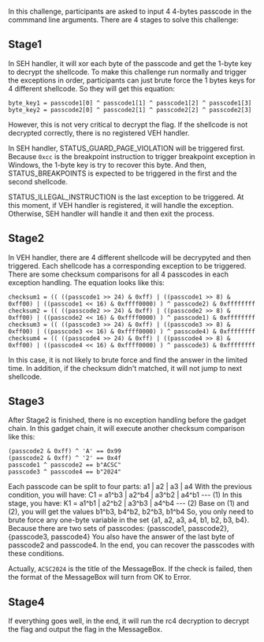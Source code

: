 In this challenge, participants are asked to input 4 4-bytes passcode in the commmand line arguments.
There are 4 stages to solve this challenge:

## Stage1
In SEH handler, it will xor each byte of the passcode and get the 1-byte key to decrypt the shellcode.
To make this challenge run normally and trigger the exceptions in order, participants can just brute force the 1 bytes keys for 4 different shellcode.
So they will get this equation:
```
byte_key1 = passcode1[0] ^ passcode1[1] ^ passcode1[2] ^ passcode1[3]
byte_key2 = passcode2[0] ^ passcode2[1] ^ passcode2[2] ^ passcode2[3]
```
However, this is not very critical to decrypt the flag. 
If the shellcode is not decrypted correctly, there is no registered VEH handler.

In SEH handler, STATUS_GUARD_PAGE_VIOLATION will be triggered first. 
Because `0xcc` is the breakpoint instruction to trigger breakpoint exception in Windows, the 1-byte key is try to recover this byte.
And then, STATUS_BREAKPOINTS is expected to be triggered in the first and the second shellcode. 

STATUS_ILLEGAL_INSTRUCTION is the last exception to be triggered.
At this moment, if VEH handler is registered, it will handle the exception.
Otherwise, SEH handler will handle it and then exit the process. 

## Stage2
In VEH handler, there are 4 different shellcode will be decrypyted and then triggered.
Each shellcode has a corresponding exception to be triggered. 
There are some checksum comparisons for all 4 passcodes in each exception handling.
The equation looks like this:
```
checksum1 = (( ((passcode1 >> 24) & 0xff) | ((passcode1 >> 8) & 0xff00) | ((passcode1 << 16) & 0xffff0000) ) ^ passcode2) & 0xffffffff
checksum2 = (( ((passcode2 >> 24) & 0xff) | ((passcode2 >> 8) & 0xff00) | ((passcode2 << 16) & 0xffff0000) ) ^ passcode1) & 0xffffffff
checksum3 = (( ((passcode3 >> 24) & 0xff) | ((passcode3 >> 8) & 0xff00) | ((passcode3 << 16) & 0xffff0000) ) ^ passcode4) & 0xffffffff
checksum4 = (( ((passcode4 >> 24) & 0xff) | ((passcode4 >> 8) & 0xff00) | ((passcode4 << 16) & 0xffff0000) ) ^ passcode3) & 0xffffffff
```

In this case, it is not likely to brute force and find the answer in the limited time. 
In addition, if the checksum didn't matched, it will not jump to next shellcode. 

## Stage3
After Stage2 is finished, there is no exception handling before the gadget chain.
In this gadget chain, it will execute another checksum comparison like this: 
```
(passcode2 & 0xff) ^ 'A' == 0x99 
(passcode2 & 0xff) ^ '2' == 0x4f 
passcode1 ^ passcode2 == b"ACSC"
passcode3 ^ passcode4 == b"2024"
```

Each passcode can be split to four parts: a1 | a2 | a3 | a4
With the previous condition, you will have: C1 = a1^b3 | a2^b4 |  a3^b2 | a4^b1 --- (1)
In this stage, you have: K1 = a1^b1 | a2^b2 |  a3^b3 | a4^b4 --- (2)
Base on (1) and (2), you will get the values b1^b3, b4^b2, b2^b3, b1^b4
So, you only need to brute force any one-byte variable in the set {a1, a2, a3, a4, b1, b2, b3, b4}.
Because there are two sets of passcodes: {passcode1, passcode2}, {passcode3, passcode4}
You also have the answer of the last byte of passcode2 and passcode4.
In the end, you can recover the passcodes with these conditions.

Actually, `ACSC2024` is the title of the MessageBox.
If the check is failed, then the format of the MessageBox will turn from OK to Error.

## Stage4
If everything goes well, in the end, it will run the rc4 decryption to decrypt the flag and output the flag in the MessageBox.
